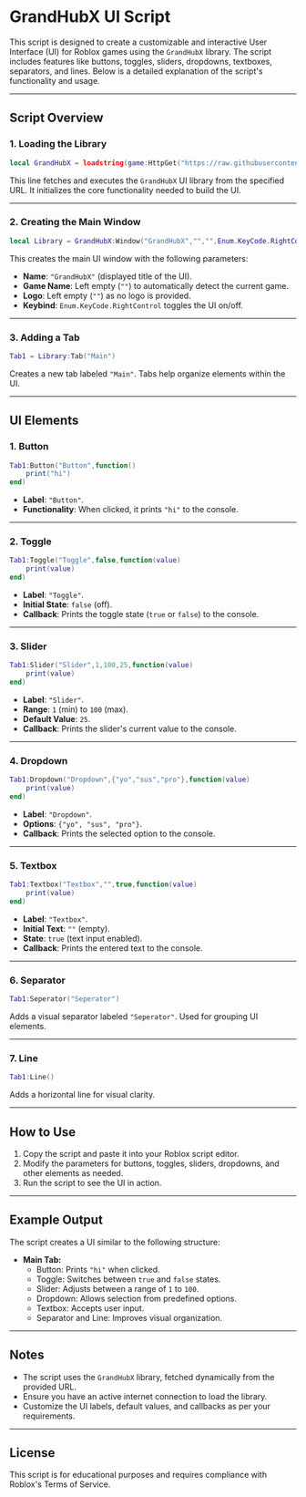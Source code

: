 # GrandHubX UI Script

This script is designed to create a customizable and interactive User Interface (UI) for Roblox games using the `GrandHubX` library. The script includes features like buttons, toggles, sliders, dropdowns, textboxes, separators, and lines. Below is a detailed explanation of the script's functionality and usage.

---

## Script Overview

### 1. **Loading the Library**
```lua
local GrandHubX = loadstring(game:HttpGet("https://raw.githubusercontent.com/KingTIM3R/Ui_Final/refs/heads/main/source.lua", true))()
```
This line fetches and executes the `GrandHubX` UI library from the specified URL. It initializes the core functionality needed to build the UI.

---

### 2. **Creating the Main Window**
```lua
local Library = GrandHubX:Window("GrandHubX","","",Enum.KeyCode.RightControl)
```
This creates the main UI window with the following parameters:
- **Name**: `"GrandHubX"` (displayed title of the UI).
- **Game Name**: Left empty (`""`) to automatically detect the current game.
- **Logo**: Left empty (`""`) as no logo is provided.
- **Keybind**: `Enum.KeyCode.RightControl` toggles the UI on/off.

---

### 3. **Adding a Tab**
```lua
Tab1 = Library:Tab("Main")
```
Creates a new tab labeled `"Main"`. Tabs help organize elements within the UI.

---

## UI Elements

### 1. **Button**
```lua
Tab1:Button("Button",function()
    print("hi")
end)
```
- **Label**: `"Button"`.
- **Functionality**: When clicked, it prints `"hi"` to the console.

---

### 2. **Toggle**
```lua
Tab1:Toggle("Toggle",false,function(value)
    print(value)
end)
```
- **Label**: `"Toggle"`.
- **Initial State**: `false` (off).
- **Callback**: Prints the toggle state (`true` or `false`) to the console.

---

### 3. **Slider**
```lua
Tab1:Slider("Slider",1,100,25,function(value)
    print(value)
end)
```
- **Label**: `"Slider"`.
- **Range**: `1` (min) to `100` (max).
- **Default Value**: `25`.
- **Callback**: Prints the slider's current value to the console.

---

### 4. **Dropdown**
```lua
Tab1:Dropdown("Dropdown",{"yo","sus","pro"},function(value)
    print(value)
end)
```
- **Label**: `"Dropdown"`.
- **Options**: `{"yo", "sus", "pro"}`.
- **Callback**: Prints the selected option to the console.

---

### 5. **Textbox**
```lua
Tab1:Textbox("Textbox","",true,function(value)
    print(value)
end)
```
- **Label**: `"Textbox"`.
- **Initial Text**: `""` (empty).
- **State**: `true` (text input enabled).
- **Callback**: Prints the entered text to the console.

---

### 6. **Separator**
```lua
Tab1:Seperator("Seperator")
```
Adds a visual separator labeled `"Seperator"`. Used for grouping UI elements.

---

### 7. **Line**
```lua
Tab1:Line()
```
Adds a horizontal line for visual clarity.

---

## How to Use

1. Copy the script and paste it into your Roblox script editor.
2. Modify the parameters for buttons, toggles, sliders, dropdowns, and other elements as needed.
3. Run the script to see the UI in action.

---

## Example Output
The script creates a UI similar to the following structure:

- **Main Tab:**
  - Button: Prints `"hi"` when clicked.
  - Toggle: Switches between `true` and `false` states.
  - Slider: Adjusts between a range of `1` to `100`.
  - Dropdown: Allows selection from predefined options.
  - Textbox: Accepts user input.
  - Separator and Line: Improves visual organization.

---

## Notes
- The script uses the `GrandHubX` library, fetched dynamically from the provided URL.
- Ensure you have an active internet connection to load the library.
- Customize the UI labels, default values, and callbacks as per your requirements.

---

## License
This script is for educational purposes and requires compliance with Roblox's Terms of Service.
